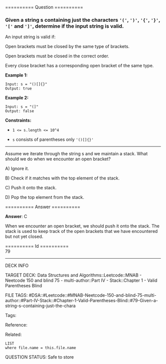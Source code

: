 ========== Question ==========  

### Given a string s containing just the characters `'('`, `')'`, `'{'`, `'}'`, `'['` and `']'`, determine if the input string is valid.

An input string is valid if:

Open brackets must be closed by the same type of brackets.

Open brackets must be closed in the correct order.

Every close bracket has a corresponding open bracket of the same type.

**Example 1:**

```
Input: s = "()[]{}"
Output: true
```

**Example 2:**

```
Input: s = "(]"
Output: false
```

**Constraints:**

- `1 <= s.length <= 10^4`

- `s` consists of parentheses only `'()[]{}'`

---

Assume we iterate through the string s and we maintain a stack. What should we
do when we encounter an open bracket?

A) Ignore it.

B) Check if it matches with the top element of the stack.

C) Push it onto the stack.

D) Pop the top element from the stack.  

========== Answer ==========  

**Answer**: C

When we encounter an open bracket, we should push it onto the stack. The stack
is used to keep track of the open brackets that we have encountered but not yet
closed.

========== Id ==========  
79

---

DECK INFO

TARGET DECK: Data Structures and Algorithms::Leetcode::MNAB - Neetcode 150 and blind 75 - multi-author::Part IV - Stack::Chapter 1 - Valid Parentheses Blind

FILE TAGS: #DSA::#Leetcode::#MNAB-Neetcode-150-and-blind-75-multi-author::#Part-IV-Stack::#Chapter-1-Valid-Parentheses-Blind::#79-Given-a-string-s-containing-just-the-chara

Tags:

Reference:

Related:

```dataview
LIST
where file.name = this.file.name
```
QUESTION STATUS: Safe to store

